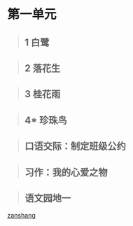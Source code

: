 # 第一单元

<Epep grade="xxyw5a" :pep="1211001501191" :pages="1" :paged="1" ></Epep> 


> ## 1 白鹭

<Epep grade="xxyw5a" :pep="1211001501191" :pages="2" :paged="3" ></Epep> 


> ## 2 落花生

<Epep grade="xxyw5a" :pep="1211001501191" :pages="4" :paged="5" ></Epep> 


> ## 3 桂花雨

<Epep grade="xxyw5a" :pep="1211001501191" :pages="6" :paged="8" ></Epep> 


> ## 4* 珍珠鸟

<Epep grade="xxyw5a" :pep="1211001501191" :pages="9" :paged="10" ></Epep> 


> ## 口语交际：制定班级公约

<Epep grade="xxyw5a" :pep="1211001501191" :pages="11" :paged="11" ></Epep> 


> ## 习作：我的心爱之物

<Epep grade="xxyw5a" :pep="1211001501191" :pages="12" :paged="12" ></Epep> 

> ## 语文园地一

<Epep grade="xxyw5a" :pep="1211001501191" :pages="13" :paged="14" ></Epep> 

[zanshang](../res/zanshang.md ':include')